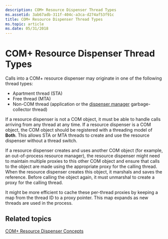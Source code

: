 ```yaml
---
description: COM+ Resource Dispenser Thread Types
ms.assetid: 3ab67adb-311f-404c-a3ca-d274af53f91c
title: COM+ Resource Dispenser Thread Types
ms.topic: article
ms.date: 05/31/2018
---
```


# COM+ Resource Dispenser Thread Types

Calls into a COM+ resource dispenser may originate in one of the following thread types:

-   Apartment thread (STA)
-   Free thread (MTA)
-   Non-COM thread (application or the [dispenser manager](com--dispenser-manager.md) garbage-collector thread)

If a resource dispenser is not a COM object, it must be able to handle calls arriving from any thread at any time. If a resource dispenser is a COM object, the COM object should be registered with a threading model of **Both**. This allows STA or MTA threads to create and use the resource dispenser without a thread switch.

If a resource dispenser creates and uses another COM object (for example, an out-of-process resource manager), the resource dispenser might need to maintain multiple proxies to this other COM object and ensure that calls to the object are made using the appropriate proxy for the calling thread. When the resource dispenser creates this object, it marshals and saves the reference. Before calling the object again, it must unmarshal to create a proxy for the calling thread.

It might be more efficient to cache these per-thread proxies by keeping a map from the thread ID to a proxy pointer. This map expands as new threads are used in the process.

## Related topics

<dl> <dt>

[COM+ Resource Dispenser Concepts](com--resource-dispenser-concepts.md)
</dt> </dl>

 

 



